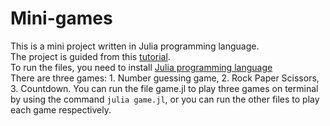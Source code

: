 # Mini-games
This is a mini project written in Julia programming language. </br>
The project is guided from this [tutorial](https://www.freecodecamp.org/news/learn-julia-by-coding-7-projects). </br>
To run the files, you need to install [Julia programming language](https://julialang.org/downloads/) </br>
There are three games: 1. Number guessing game, 2. Rock Paper Scissors, 3. Countdown. You can run the file game.jl to play three games on terminal by using the command ```julia game.jl```, or you can run the other files to play each game respectively.
